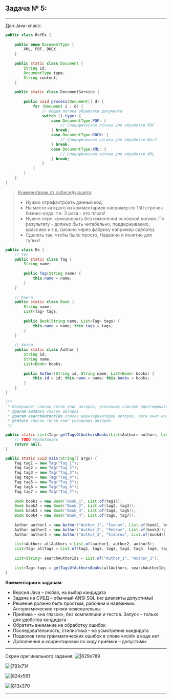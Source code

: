 ## Задача № **5**:

---
Дан Java-класс:

```java
public class RefEx {
	
    public enum DocumentType {
        XML, PDF, DOCX
    }
	
    public static class Document {
        String id;
        DocumentType type;
        String content;
    }
	
    public static class DocumentService {
	
        public void process(Document[] d) {
            for (Document i : d) {
                // Общая логика обработки документа
                switch (i.type) {
                    case DocumentType.PDF: {
                        // Специфическая логика для обработки PDF
                    } break;
                    case DocumentType.DOCX: {
                        // Специфическая логика для обработки Word
                    } break;
                    case DocumentType.XML: {
                        // Специфическая логика для обработки XML
                    } break;
                }
            }
        }
    }
}
```

> <u>Комментарии от собеседующего</u>:
> -  Нужно отрефактроить данный код.
> - На месте каждого из комментариев например по 150 строчек бизнес-кода. т.е. 3 раза - это плохо! 
> - Нужно пере-компановать без изменений основной логики. По результату - должно быть читабельно, поддерживаемо, крассиво и т.д. (можно через фабрику например сделать).
> - Сделать так, чтобы было просто, Надежно и понятно для тупых!

```java
public class Ex {
    // Тег
    public static class Tag {
        String name;
		
        public Tag(String name) {
            this.name = name;
        }
    }
	
    // Книга
    public static class Book {
        String name;
        List<Tag> tags;
		
        public Book(String name, List<Tag> tags) {
            this.name = name; this.tags = tags;
        }
    }
	
    // Автор
    public static class Author {
        String id;
        String name;
        List<Book> books;
		
        public Author(String id, String name, List<Book> books) {
            this.id = id; this.name = name; this.books = books;
        }
    }
}
```

```java
/**
 * Возвращает список тегов книг авторов, указанных списком идентификаторов
 * @param authors список авторов
 * @param searchAuthorIds список идентификаторов авторов, теги книг которых необходимо получить
 * @return список тегов книг указанных авторов
 */
```

```java
public static List<Tag> getTagsOfAuthorsBooks(List<Author> authors, List<String> searchAuthorIds) {
    // TODO Реализовать
    return null;
}

public static void main(String[] args) {
    Tag tag1 = new Tag("Tag_1"); 
    Tag tag2 = new Tag("Tag_2"); 
    Tag tag3 = new Tag("Tag_3");
    Tag tag4 = new Tag("Tag_4"); 
    Tag tag5 = new Tag("Tag_5"); 
    Tag tag6 = new Tag("Tag_6");
    Tag tag7 = new Tag("Tag_7");
	
    Book book1 = new Book("Book_1", List.of(tag1));
    Book book2 = new Book("Book_2", List.of(tag2, tag3));
    Book book3 = new Book("Book_3", List.of(tag4, tag5));
    Book book4 = new Book("Book_4", List.of(tag6, tag7));
	
    Author author1 = new Author("Author_1", "Ivanov", List.of(book1, book2));
    Author author2 = new Author("Author_2", "Petrov", List.of(book3));
    Author author3 = new Author("Author_3", "Sidorov", List.of(book4));
	
    List<Author> allAuthors = List.of(author1, author2, author3);
    List<Tag> allTags = List.of(tag1, tag2, tag3, tag4, tag5, tag6, tag7);
	
    List<String> searchAuthorIds = List.of("Author_1", "Author_3");
	
    List<Tag> tags = getTagsOfAuthorsBooks(allAuthors, searchAuthorIds);
}
```

**Комментарии к задачам**:
- Версия Java – любая, на выбор кандидата    
- Задача на СУБД – обычный ANSI SQL (но диалекты допустимы)    
- Решение должно быть простым, рабочим и надёжным. Алгоритмические трюки нежелательны    
- Приёмка – «на глазок», без компиляции и тестов. Запуск – только для удобства кандидата    
- Обратить внимание на обработку ошибок    
- Последовательность, стилистика – на усмотрение кандидата    
- Подвохов типа грамматических ошибок в слове «void» в коде нет    
- Дополнения и корректировки по ходу приёмки – допустимы

---
Скрин оригинального задания:
![|629x789](_Attachments_Task5/task4_screen_part1.png)

![|781x714](_Attachments_Task5/task4_screen_part2.png)

![|824x561](_Attachments_Task5/task4_screen_part3.png)

![|813x370](_Attachments_Task5/task4_screen_part4.png)

---
